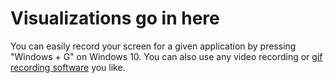 # Visualizations go in here
You can easily record your screen for a given application by pressing "Windows + G" on Windows 10. 
You can also use any video recording or [gif recording software](https://www.screentogif.com/) you like.
